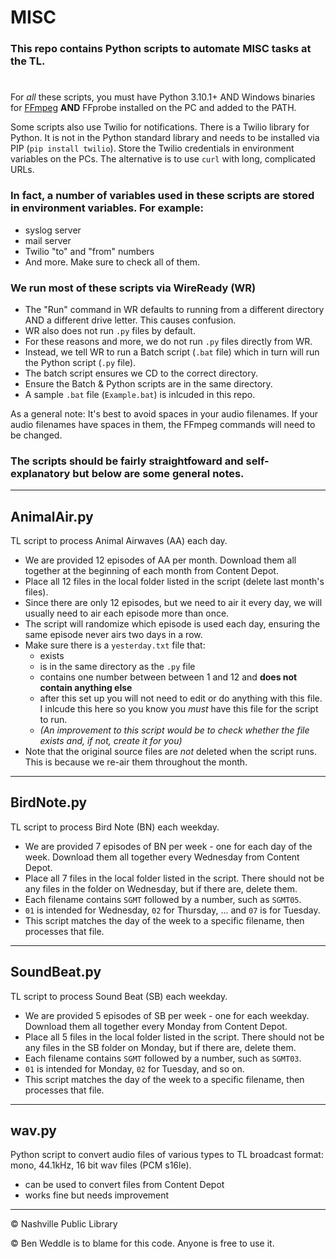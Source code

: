 # MISC 

### This repo contains Python scripts to automate MISC tasks at the TL.

#

For *all* these scripts, you must have Python 3.10.1+ AND Windows binaries for [FFmpeg](https://www.ffmpeg.org) **AND** FFprobe installed on the PC and added to the PATH.

Some scripts also use Twilio for notifications. There is a Twilio library for Python. It is not in the Python standard library and needs to be installed via PIP (`pip install twilio`). Store the Twilio credentials in environment variables on the PCs. The alternative is to use `curl` with long, complicated URLs.

### In fact, a number of variables used in these scripts are stored in environment variables. For example:
- syslog server
- mail server
- Twilio "to" and "from" numbers
- And more. Make sure to check all of them.


### We run most of these scripts via WireReady (WR)
- The "Run" command in WR defaults to running from a different directory AND a different drive letter. This causes confusion.
- WR also does not run `.py` files by default. 
- For these reasons and more, we do not run `.py` files directly from WR.
- Instead, we tell WR to run a Batch script (`.bat` file) which in turn will run the Python script (`.py` file). 
- The batch script ensures we CD to the correct directory.
- Ensure the Batch & Python scripts are in the same directory.
- A sample `.bat` file (`Example.bat`) is inlcuded in this repo.

As a general note: It's best to avoid spaces in your audio filenames. If your audio filenames have spaces in them, the FFmpeg commands will need to be changed.

### The scripts should be fairly straightfoward and self-explanatory but below are some general notes.

---

## AnimalAir.py

TL script to process Animal Airwaves (AA) each day.
- We are provided 12 episodes of AA per month. Download them all together at the beginning of each month from Content Depot.
- Place all 12 files in the local folder listed in the script (delete last month's files).
- Since there are only 12 episodes, but we need to air it every day, we will usually need to air each episode more than once.
- The script will randomize which episode is used each day, ensuring the same episode never airs two days in a row.
- Make sure there is a  `yesterday.txt` file that: 
    - exists
    - is in the same directory as the `.py` file
    - contains one number between between 1 and 12 and **does not contain anything else**
    - after this set up you will not need to edit or do anything with this file. I inlcude this here so you know you *must* have this file for the script to run. 
    - *(An improvement to this script would be to check whether the file exists and, if not, create it for you)*
- Note that the original source files are *not* deleted when the script runs. This is because we re-air them throughout the month.

-----
## BirdNote.py

TL script to process Bird Note (BN) each weekday.
- We are provided 7 episodes of BN per week - one for each day of the week. Download them all together every Wednesday from Content Depot.
- Place all 7 files in the local folder listed in the script. There should not be any files in the folder on Wednesday, but if there are, delete them.
- Each filename contains `SGMT` followed by a number, such as `SGMT05`.
 - `01` is intended for Wednesday, `02` for Thursday, ... and `07` is for Tuesday.
 - This script matches the day of the week to a specific filename, then processes that file.
-----
## SoundBeat.py

TL script to process Sound Beat (SB) each weekday.
- We are provided 5 episodes of SB per week - one for each weekday. Download them all together every Monday from Content Depot.
- Place all 5 files in the local folder listed in the script. There should not be any files in the SB folder on Monday, but if there are, delete them.
- Each filename contains `SGMT` followed by a number, such as `SGMT03`.
 - `01` is intended for Monday, `02` for Tuesday, and so on.
 - This script matches the day of the week to a specific filename, then processes that file.

---

## wav.py
Python script to convert audio files of various types to TL broadcast format: mono, 44.1kHz, 16 bit wav files (PCM s16le).
- can be used to convert files from Content Depot
- works fine but needs improvement

---
© Nashville Public Library

© Ben Weddle is to blame for this code. Anyone is free to use it.